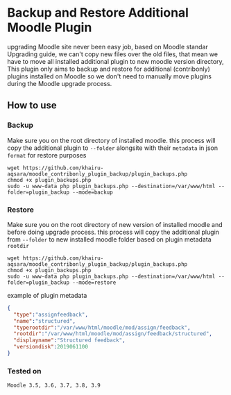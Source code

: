 # Backup and Restore Additional Moodle Plugin

upgrading Moodle site never been easy job, based on Moodle standar Upgrading guide, we can't copy new files over the old files, that mean we have to move all installed additional plugin to new moodle version directory, This plugin only aims to backup and restore for additional (contribonly) plugins installed on Moodle so we don't need to manually move plugins during the Moodle upgrade process.

## How to use

### Backup

Make sure you on the root directory of installed moodle. this process will copy the additional plugin to `--folder` alongsite with their `metadata` in json `format` for restore purposes

```
wget https://github.com/khairu-aqsara/moodle_contribonly_plugin_backup/plugin_backups.php
chmod +x plugin_backups.php
sudo -u www-data php plugin_backups.php --destination=/var/www/html --folder=plugin_backup --mode=backup
```

### Restore

Make sure you on the root directory of new version of installed moodle and before doing upgrade process. this process will copy the additional plugin from `--folder` to new installed moodle folder based on plugin metadata `rootdir`

```
wget https://github.com/khairu-aqsara/moodle_contribonly_plugin_backup/plugin_backups.php
chmod +x plugin_backups.php
sudo -u www-data php plugin_backups.php --destination=/var/www/html --folder=plugin_backup --mode=restore
```
example of plugin metadata

```json
{
  "type":"assignfeedback",
  "name":"structured",
  "typerootdir":"/var/www/html/moodle/mod/assign/feedback",
  "rootdir":"/var/www/html/moodle/mod/assign/feedback/structured",
  "displayname":"Structured feedback",
  "versiondisk":2019061100
}
```

### Tested on

```
Moodle 3.5, 3.6, 3.7, 3.8, 3.9
```

